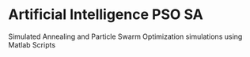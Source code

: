 # Artificial Intelligence PSO SA
 Simulated Annealing and Particle Swarm Optimization simulations using Matlab Scripts
